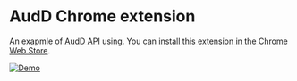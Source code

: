 # AudD Chrome extension
An exapmle of [AudD API](https://audd.io) using.
You can [install this extension in the Chrome Web Store](https://audd.app/chrome).

[![Demo](https://img.youtube.com/vi/8vALeslLQjs/0.jpg)](https://www.youtube.com/watch?v=8vALeslLQjs)
